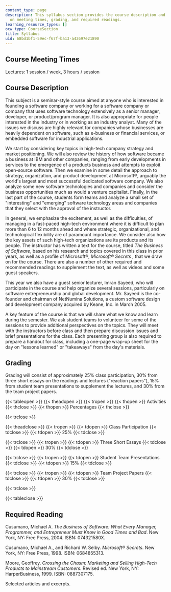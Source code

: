 ```yaml
---
content_type: page
description: This syllabus section provides the course description and information
  on meeting times, grading, and required readings.
learning_resource_types: []
ocw_type: CourseSection
title: Syllabus
uid: 68bd1bf1-59ec-f67f-ba13-a42697e21890
---
```


Course Meeting Times
--------------------

Lectures: 1 session / week, 3 hours / session

Course Description
------------------

This subject is a seminar-style course aimed at anyone who is interested in founding a software company or working for a software company or company that uses software technology extensively as a senior manager, developer, or product/program manager. It is also appropriate for people interested in the industry or in working as an industry analyst. Many of the issues we discuss are highly relevant for companies whose businesses are heavily dependent on software, such as e-business or financial services, or embedded software for industrial applications.

We start by considering key topics in high-tech company strategy and market positioning. We will also review the history of how software became a business at IBM and other companies, ranging from early developments in services to the emergence of a products business and attempts to exploit open-source software. Then we examine in some detail the approach to strategy, organization, and product development at Microsoft®, arguably the world's largest and most successful dedicated software company. We also analyze some new software technologies and companies and consider the business opportunities much as would a venture capitalist. Finally, in the last part of the course, students form teams and analyze a small set of "interesting" and "emerging" software technology areas and companies that they select with the approval of the instructor.

In general, we emphasize the excitement, as well as the difficulties, of managing in a fast-paced high-tech environment where it is difficult to plan more than 6 to 12 months ahead and where strategic, organizational, and technological flexibility are of paramount importance. We consider also how the key assets of such high-tech organizations are its products and its people. The instructor has written a text for the course, titled _The Business of Software_, based on his research and topics covered in this class in prior years, as well as a profile of Microsoft®, _Microsoft® Secrets_ , that we draw on for the course. There are also a number of other required and recommended readings to supplement the text, as well as videos and some guest speakers.

This year we also have a guest senior lecturer, Imran Sayeed, who will participate in the course and help organize several sessions, particularly on software entrepreneurship and global development. Mr. Sayeed is the co-founder and chairman of NetNumina Solutions, a custom software design and development company acquired by Keane, Inc. in March 2005.

A key feature of the course is that we will share what we know and learn during the semester. We ask student teams to volunteer for some of the sessions to provide additional perspectives on the topics. They will meet with the instructors before class and then prepare discussion issues and brief presentations for the class. Each presenting group is also required to prepare a handout for class, including a one-page wrap-up sheet for the day on "lessons learned" or "takeaways" from the day's materials.

Grading
-------

Grading will consist of approximately 25% class participation, 30% from three short essays on the readings and lectures ("reaction papers"), 15% from student team presentations to supplement the lectures, and 30% from the team project papers.

{{< tableopen >}}
{{< theadopen >}}
{{< tropen >}}
{{< thopen >}}
Activities
{{< thclose >}}
{{< thopen >}}
Percentages
{{< thclose >}}

{{< trclose >}}

{{< theadclose >}}
{{< tropen >}}
{{< tdopen >}}
Class Participation
{{< tdclose >}}
{{< tdopen >}}
25%
{{< tdclose >}}

{{< trclose >}}
{{< tropen >}}
{{< tdopen >}}
Three Short Essays
{{< tdclose >}}
{{< tdopen >}}
30%
{{< tdclose >}}

{{< trclose >}}
{{< tropen >}}
{{< tdopen >}}
Student Team Presentations
{{< tdclose >}}
{{< tdopen >}}
15%
{{< tdclose >}}

{{< trclose >}}
{{< tropen >}}
{{< tdopen >}}
Team Project Papers
{{< tdclose >}}
{{< tdopen >}}
30%
{{< tdclose >}}

{{< trclose >}}

{{< tableclose >}}

Required Reading
----------------

Cusumano, Michael A. _The Business of Software: What Every Manager, Programmer, and Entrepreneur Must Know in Good Times and Bad_. New York, NY: Free Press, 2004. ISBN: 074321580X.

Cusumano, Michael A., and Richard W. Selby. _Microsoft® Secrets_. New York, NY: Free Press, 1998. ISBN: 0684855313.

Moore, Geoffrey. _Crossing the Chasm: Marketing and Selling High-Tech Products to Mainstream Customers_. Revised ed. New York, NY: HarperBusiness, 1999. ISBN: 0887307175.

Selected articles and excerpts.